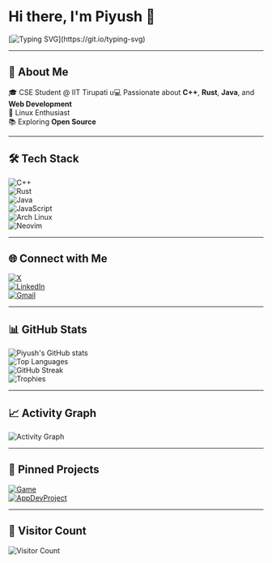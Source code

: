 # Hi there, I'm Piyush 👋

[![Typing SVG](https://readme-typing-svg.demolab.com?font=Fira+Code&pause=1000&color=00F7FF&width=435&lines=CSE+Student+%40+IIT+Tirupati;Rust+%26+C%2B%2B+Enthusiast;Linux+%7C+Arch;Always+Learning+New+Things!)](https://git.io/typing-svg)

---

## 🚀 About Me

🎓 CSE Student @ IIT Tirupati u💻 Passionate about **C++**, **Rust**, **Java**, and **Web Development**  
🐧 Linux Enthusiast  
📚 Exploring **Open Source**

---

## 🛠️ Tech Stack

![C++](https://img.shields.io/badge/-C++-00599C?style=for-the-badge&logo=c%2B%2B&logoColor=white)  
![Rust](https://img.shields.io/badge/-Rust-000000?style=for-the-badge&logo=rust&logoColor=white)  
![Java](https://img.shields.io/badge/-Java-007396?style=for-the-badge&logo=java&logoColor=white)  
![JavaScript](https://img.shields.io/badge/-JavaScript-F7DF1E?style=for-the-badge&logo=javascript&logoColor=black)  
![Arch Linux](https://img.shields.io/badge/-Arch%20Linux-1793D1?style=for-the-badge&logo=arch-linux&logoColor=white)  
![Neovim](https://img.shields.io/badge/-Neovim-57A143?style=for-the-badge&logo=neovim&logoColor=white)

---

## 🌐 Connect with Me

[![X](https://img.shields.io/badge/X-000000?style=for-the-badge&logo=x&logoColor=white)](https://x.com/Piyush_9421)  
[![LinkedIn](https://img.shields.io/badge/LinkedIn-0077B5?style=for-the-badge&logo=linkedin&logoColor=white)](https://www.linkedin.com/in/piyush-katkar-a59997335/)  
[![Gmail](https://img.shields.io/badge/Email-D14836?style=for-the-badge&logo=gmail&logoColor=white)](mailto:piyushkatkar9421@gmail.com)

---

## 📊 GitHub Stats

![Piyush's GitHub stats](https://github-readme-stats.vercel.app/api?username=piyush-1337&show_icons=true&theme=radical)  
![Top Languages](https://github-readme-stats.vercel.app/api/top-langs/?username=piyush-1337&layout=compact&theme=radical)  
![GitHub Streak](https://streak-stats.demolab.com/?user=piyush-1337&theme=radical)  
![Trophies](https://github-profile-trophy.vercel.app/?username=piyush-1337&theme=radical&margin-w=10&margin-h=10)

---

## 📈 Activity Graph

![Activity Graph](https://github-readme-activity-graph.vercel.app/graph?username=piyush-1337&theme=radical)

---

## 📌 Pinned Projects

[![Game](https://github-readme-stats.vercel.app/api/pin/?username=piyush-1337&repo=Game&theme=radical)](https://github.com/piyush-1337/Game)  
[![AppDevProject](https://github-readme-stats.vercel.app/api/pin/?username=SoftwareEnggProjectsIITT&repo=AppDevProject&theme=radical)](https://github.com/SoftwareEnggProjectsIITT/AppDevProject)

---

## 👀 Visitor Count

![Visitor Count](https://komarev.com/ghpvc/?username=piyush-1337&style=for-the-badge)
